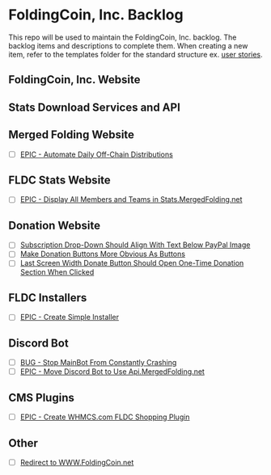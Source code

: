 # FoldingCoin, Inc. Backlog

This repo will be used to maintain the FoldingCoin, Inc. backlog. The backlog items and descriptions to complete them. When creating a new item, refer to the templates folder for the standard structure ex. [user stories](Templates/UserStory.md).

## FoldingCoin, Inc. Website

## Stats Download Services and API

## Merged Folding Website

- [ ] [EPIC - Automate Daily Off-Chain Distributions]()

## FLDC Stats Website

- [ ] [EPIC - Display All Members and Teams in Stats.MergedFolding.net]()

## Donation Website

- [ ] [Subscription Drop-Down Should Align With Text Below PayPal Image](DonationWebsite/1.md)
- [ ] [Make Donation Buttons More Obvious As Buttons](DonationWebsite/2.md)
- [ ] [Last Screen Width Donate Button Should Open One-Time Donation Section When Clicked](DonationWebsite/3.md)

## FLDC Installers

- [ ] [EPIC - Create Simple Installer]()

## Discord Bot

- [ ] [BUG - Stop MainBot From Constantly Crashing]()
- [ ] [EPIC - Move Discord Bot to Use Api.MergedFolding.net]()

## CMS Plugins

- [ ] [EPIC - Create WHMCS.com FLDC Shopping Plugin]()

## Other

- [ ] [Redirect to WWW.FoldingCoin.net]()